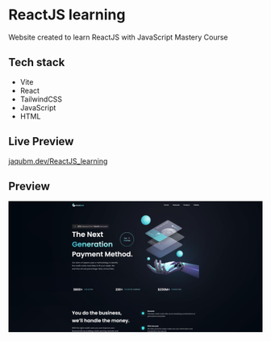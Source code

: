 # ReactJS learning

Website created to learn ReactJS with JavaScript Mastery Course

## Tech stack

- Vite
- React
- TailwindCSS
- JavaScript
- HTML

## Live Preview

[jaqubm.dev/ReactJS_learning](https://jaqubm.dev/ReactJS_learning/)

## Preview

![ReactJS_learning Preview](/images/ReactJS_learning.webp)
